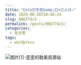 ```yaml
---
title: "Cole打手枪&amp;口+三人行~"
date: 2025-06-26T18:48:24
slug: 006774c3
permalink: /posts/006774c3/
categories:
  - 未分类
tags:
  - wordpress
---
```


![图片[1]-歪歪的耽美资源站](/images/wp/006774c3-9c4a7104.jpg)
